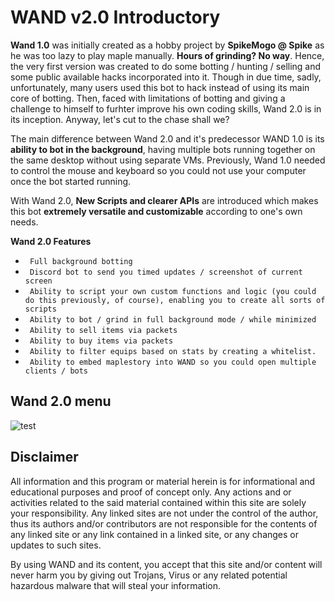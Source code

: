# WAND v2.0 Introductory  

**Wand 1.0** was initially created as a hobby project by **SpikeMogo @ Spike** as he was too lazy to play maple manually. **Hours of grinding? No way**. Hence, the very first version was created to do some botting / hunting / selling and some public available hacks incorporated into it. Though in due time, sadly, unfortunately, many users used this bot to hack instead of using its main core of botting. Then, faced with limitations of botting and giving a challenge to himself to furhter improve his own coding skills, Wand 2.0 is in its inception. Anyway, let's cut to the chase shall we?

The main difference between Wand 2.0 and it's predecessor WAND 1.0 is its **ability to bot in the background**, having multiple bots running together on the same desktop without using separate VMs. Previously, Wand 1.0 needed to control the mouse and keyboard so you could not use your computer once the bot started running.

With Wand 2.0, **New Scripts and clearer APIs** are introduced which makes this bot **extremely versatile and customizable** according to one's own needs.

**Wand 2.0 Features**
- `` Full background botting`` 
- `` Discord bot to send you timed updates / screenshot of current screen``
- `` Ability to script your own custom functions and logic (you could do this previously, of course), enabling you to create all sorts of scripts`` 
- `` Ability to bot / grind in full background mode / while minimized`` 
- `` Ability to sell items via packets`` 
- `` Ability to buy items via packets`` 
- `` Ability to filter equips based on stats by creating a whitelist.`` 
- `` Ability to embed maplestory into WAND so you could open multiple clients / bots`` 

## Wand 2.0 menu
![test](https://raw.githubusercontent.com/SpikeMogo/New_WAND/main/docs/resource/WAND.PNG)

## Disclaimer
All information and this program or material herein is for informational and educational purposes and proof of concept only. Any actions and or activities related to the said material contained within this site are solely your responsibility. Any linked sites are not under the control of the author, thus its authors and/or contributors are not responsible for the contents of any linked site or any link contained in a linked site, or any changes or updates to such sites.

By using WAND and its content, you accept that this site and/or content will never harm you by giving out Trojans, Virus or any related potential hazardous malware that will steal your information.
